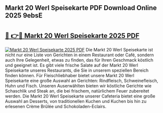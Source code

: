 ## Markt 20 Werl Speisekarte PDF Download Online 2025 9ebsE

# <h2><a href="http://gc9dm1.nevu.top/?p=Markt+20+Werl+Speisekarte">🔗 👉🔴 Markt 20 Werl Speisekarte 2025 PDF</a></h2>

[![Markt 20 Werl Speisekarte 2025 PDF](https://i.imgur.com/dBaPXMq.png)](http://gc9dm1.nevu.top/?p=Markt+20+Werl+Speisekarte)
Die Markt 20 Werl Speisekarte ist nicht nur eine Liste von Gerichten in einem Restaurant oder Café, sondern auch Ihre Gelegenheit, etwas zu finden, das für Ihren Geschmack köstlich und geeignet ist. Es gibt viele frische Salate auf der Markt 20 Werl Speisekarte unseres Restaurants, die Sie in unserem speziellen Bereich finden können. Für Fleischliebhaber bietet unsere Markt 20 Werl Speisekarte eine große Auswahl an Gerichten: Rindfleisch, Schweinefleisch, Huhn und Fisch. Unseren Auserwählten bieten wir köstliche Gerichte wie Schaschlik und Steak an, die bei frischem, natürlichem Feuer zubereitet werden. Die Markt 20 Werl Speisekarte unserer Cafeteria bietet eine große Auswahl an Desserts, von traditionellen Kuchen und Kuchen bis hin zu erlesenen Crème Brûlée und Schokoladen-Eclairs.
